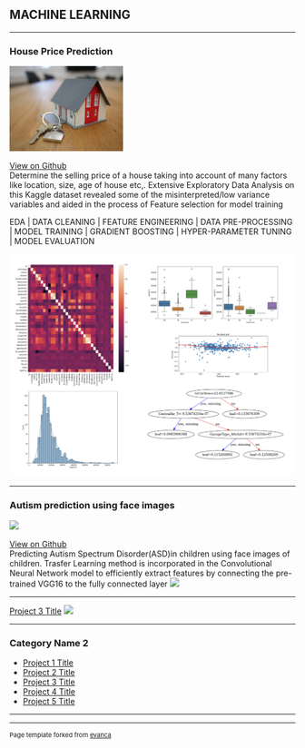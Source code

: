 
## MACHINE LEARNING

___
 
### House Price Prediction
<img src="https://github.com/SathyapriyaSubramaniam/priya.github.io/blob/main/images/tierra-mallorca-rgJ1J8SDEAY-unsplash.jpg?raw=true" width="200"/>

[View on Github](https://github.com/SathyapriyaSubramaniam/House-Price-Prediction-Kaggle-competition/blob/71047fde3a1e3d21816d196dd64af27b89e5d653/eda-feature-engg-for-beginners-house-price.ipynb)<br>
Determine the selling price of a house taking into account of many factors like location, size, age of house etc,. Extensive Exploratory Data Analysis on this Kaggle dataset revealed some of the misinterpreted/low variance variables and aided in the process of Feature selection for model training

EDA | DATA CLEANING | FEATURE ENGINEERING | DATA PRE-PROCESSING | MODEL TRAINING | GRADIENT BOOSTING | HYPER-PARAMETER TUNING | MODEL EVALUATION 

<img src="https://github.com/SathyapriyaSubramaniam/priya.github.io/blob/main/images/housepricecollagess.png?raw=true" width="1300"/>                                                                                                                          

---

### Autism prediction using face images

<img src="https://github.com/SathyapriyaSubramaniam/SathyapriyaSubramaniam.github.io/blob/main/images/peter-burdon-C2zX9DEVSDs-unsplash.jpg?raw=true" width="200"/>

[View on Github](https://github.com/SathyapriyaSubramaniam/Autism-prediction-using-face-images.git)<br>
Predicting Autism Spectrum Disorder(ASD)in children using face images of children. Trasfer Learning method is incorporated in the Convolutional Neural Network model to efficiently extract features by connecting the pre-trained VGG16 to the fully connected layer
<img src="images/dummy_thumbnail.jpg?raw=true"/>


---
[Project 3 Title](http://example.com/)
<img src="images/dummy_thumbnail.jpg?raw=true"/>

---

### Category Name 2

- [Project 1 Title](http://example.com/)
- [Project 2 Title](http://example.com/)
- [Project 3 Title](http://example.com/)
- [Project 4 Title](http://example.com/)
- [Project 5 Title](http://example.com/)

---




---
<p style="font-size:11px">Page template forked from <a href="https://github.com/evanca/quick-portfolio">evanca</a></p>
<!-- Remove above link if you don't want to attibute -->
